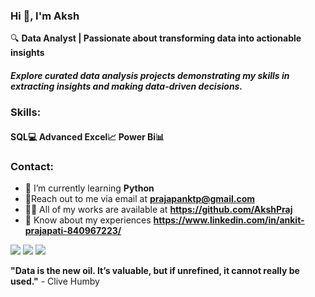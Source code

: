### Hi 👋, I'm Aksh

🔍 **Data Analyst | Passionate about transforming data into actionable insights**

##### Explore curated data analysis projects demonstrating my skills in extracting insights and making data-driven decisions.


### Skills:
#### SQL💻    Advanced Excel📈    Power Bi📊  

 

### Contact:
- 🌱 I’m currently learning **Python**
- 📧Reach out to me via email at **prajapanktp@gmail.com**
- 👨‍💻 All of my works are available at **https://github.com/AkshPraj**
- 📄 Know about my experiences **https://www.linkedin.com/in/ankit-prajapati-840967223/**

<div> 
<a href="https://www.linkedin.com/in/ankit-prajapati-840967223/" target="_blank"><img src="https://img.shields.io/badge/LinkedIn-0077B5?style=for-the-badge&logo=linkedin&logoColor=white" target="_blank"></a>
<a href="https://github.com/AkshPraj" target="_blank"><img src="https://img.shields.io/badge/GitHub-100000?style=for-the-badge&logo=github&logoColor=white" target="_blank"></a>
<a href = "mailto:prajapanktp@gmail.com"><img src="https://img.shields.io/badge/-Gmail-%23333?style=for-the-badge&logo=gmail&logoColor=white" target="_blank"></a>
</div>

**"Data is the new oil. It’s valuable, but if unrefined, it cannot really be used."** - Clive Humby
